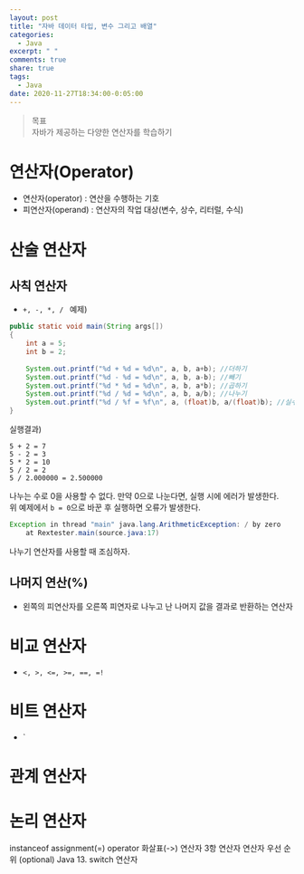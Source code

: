 ```yaml
---
layout: post
title: "자바 데이터 타입, 변수 그리고 배열"
categories:
  - Java
excerpt: " "
comments: true
share: true
tags:
  - Java
date: 2020-11-27T18:34:00-0:05:00
---
```


>목표<br>자바가 제공하는 다양한 연산자를 학습하기

# 연산자(Operator)
- 연산자(operator) : 연산을 수행하는 기호
- 피연산자(operand) : 연산자의 작업 대상(변수, 상수, 리터럴, 수식)

# 산술 연산자
## 사칙 연산자
- `+, -, *, / `
예제)
```java
public static void main(String args[])
{
    int a = 5;
    int b = 2;
    
    System.out.printf("%d + %d = %d\n", a, b, a+b); //더하기
    System.out.printf("%d - %d = %d\n", a, b, a-b); //빼기
    System.out.printf("%d * %d = %d\n", a, b, a*b); //곱하기
    System.out.printf("%d / %d = %d\n", a, b, a/b); //나누기
    System.out.printf("%d / %f = %f\n", a, (float)b, a/(float)b); //실수로 형변환 후 나누기
}
```

실행결과)
```
5 + 2 = 7
5 - 2 = 3
5 * 2 = 10
5 / 2 = 2
5 / 2.000000 = 2.500000
```

나누는 수로 0을 사용할 수 없다. 만약 0으로 나눈다면, 실행 시에 에러가 발생한다.<br>
위 예제에서 `b = 0`으로 바꾼 후 실행하면 오류가 발생한다.
```java
Exception in thread "main" java.lang.ArithmeticException: / by zero
	at Rextester.main(source.java:17)
```
 나누기 연산자를 사용할 때 조심하자.

## 나머지 연산(%)
- 왼쪽의 피연산자를 오른쪽 피연자로 나누고 난 나머지 값을 결과로 반환하는 연산자

# 비교 연산자
- `<, >, <=, >=, ==, =!`

# 비트 연산자
- `

# 관계 연산자

# 논리 연산자


instanceof
assignment(=) operator
화살표(->) 연산자
3항 연산자
연산자 우선 순위
(optional) Java 13. switch 연산자